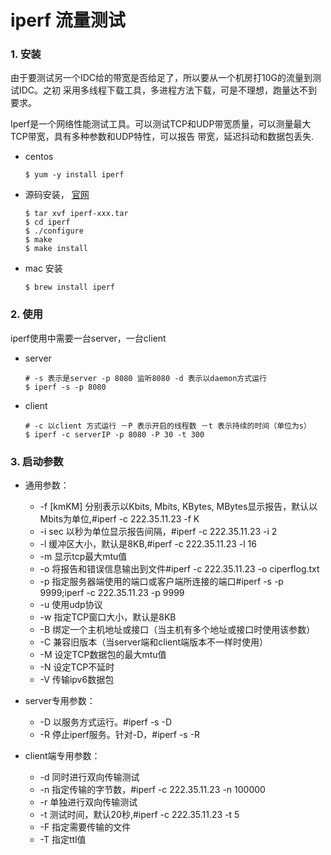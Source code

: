 # iperf 流量测试

### 1. 安装

由于要测试另一个IDC给的带宽是否给足了，所以要从一个机房打10G的流量到测试IDC。之初 采用多线程下载工具，多进程方法下载，可是不理想，跑量达不到要求。

Iperf是一个网络性能测试工具。可以测试TCP和UDP带宽质量，可以测量最大TCP带宽，具有多种参数和UDP特性，可以报告 带宽，延迟抖动和数据包丢失.

* centos
	
	```shell
	$ yum -y install iperf
	```
	
* 源码安装， [官网](http://sourceforge.net/projects/iperf/)

	```shell
	$ tar xvf iperf-xxx.tar
	$ cd iperf
	$ ./configure
	$ make
	$ make install
	```
	
* mac 安装

	```shell
	$ brew install iperf
	```

### 2. 使用

iperf使用中需要一台server，一台client

* server
	
	```shell
	# -s 表示是server -p 8080 监听8080 -d 表示以daemon方式运行
	$ iperf -s -p 8080
	```
	
	
* client

	```shell
	# -c 以client 方式运行 －P 表示开启的线程数 －t 表示持续的时间（单位为s）
	$ iperf -c serverIP -p 8080 -P 30 -t 300
	```

### 3. 启动参数

* 通用参数：
	* -f [kmKM] 分别表示以Kbits, Mbits, KBytes, MBytes显示报告，默认以Mbits为单位,#iperf -c 222.35.11.23 -f K
	* -i sec 以秒为单位显示报告间隔，#iperf -c 222.35.11.23 -i 2
	* -l 缓冲区大小，默认是8KB,#iperf -c 222.35.11.23 -l 16
	* -m 显示tcp最大mtu值
	* -o 将报告和错误信息输出到文件#iperf -c 222.35.11.23 -o ciperflog.txt
	* -p 指定服务器端使用的端口或客户端所连接的端口#iperf -s -p 9999;iperf -c 222.35.11.23 -p 9999
	* -u 使用udp协议
	* -w 指定TCP窗口大小，默认是8KB
	* -B 绑定一个主机地址或接口（当主机有多个地址或接口时使用该参数）
	* -C 兼容旧版本（当server端和client端版本不一样时使用）
	* -M 设定TCP数据包的最大mtu值
	* -N 设定TCP不延时
	* -V 传输ipv6数据包

* server专用参数：
	* -D 以服务方式运行。#iperf -s -D
	* -R 停止iperf服务。针对-D，#iperf -s -R

* client端专用参数：
	* -d 同时进行双向传输测试
	* -n 指定传输的字节数，#iperf -c 222.35.11.23 -n 100000
	* -r 单独进行双向传输测试
	* -t 测试时间，默认20秒,#iperf -c 222.35.11.23 -t 5
	* -F 指定需要传输的文件
	* -T 指定ttl值


